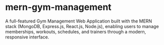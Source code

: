 # mern-gym-management
A full-featured Gym Management Web Application built with the MERN stack (MongoDB, Express.js, React.js, Node.js), enabling users to manage memberships, workouts, schedules, and trainers through a modern, responsive interface.
